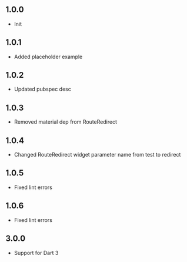 ## 1.0.0
- Init

## 1.0.1
- Added placeholder example

## 1.0.2
- Updated pubspec desc

## 1.0.3
- Removed material dep from RouteRedirect

## 1.0.4
- Changed RouteRedirect widget parameter name from test to redirect

## 1.0.5
- Fixed lint errors

## 1.0.6
- Fixed lint errors

## 3.0.0
- Support for Dart 3
